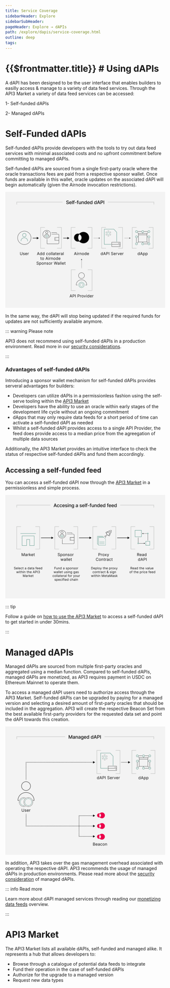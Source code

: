 ```yaml
---
title: Service Coverage
sidebarHeader: Explore
sidebarSubHeader:
pageHeader: Explore → dAPIs
path: /explore/dapis/service-coverage.html
outline: deep
tags:
---
```


<PageHeader/>

<SearchHighlight/>

# {{$frontmatter.title}} # Using dAPIs

A dAPI has been designed to be the user interface that enables builders to
easilly access & manage to a variety of data feed services. Through the API3
Market a variety of data feed services can be accessed:

1- Self-funded dAPIs

2- Managed dAPIs

# Self-Funded dAPIs

Self-funded dAPIs provide developers with the tools to try out data feed
services with minimal associated costs and no upfront commitment before
committing to managed dAPIs.

Self-funded dAPIs are sourced from a single first-party oracle where the oracle
transactions fees are paid from a respective sponsor wallet. Once funds are
available in this wallet, oracle updates on the associated dAPI will begin
automatically (given the Airnode invocation restrictions).

<img src="../assets/images/09-Visual_that_communicates_how_a_self-funded_feed_works.png" width="550px"/>

In the same way, the dAPI will stop being updated if the required funds for
updates are not sufficiently available anymore.

::: warning Please note

API3 does not recommend using self-funded dAPIs in a production environment.
Read more in our
[security considerations](/explore/dapis/security-considerations.md).

:::

### Advantages of self-funded dAPIs

Introducing a sponsor wallet mechanism for self-funded dAPIs provides serveral
advantages for builders:

- Developers can utilize dAPIs in a permissionless fashion using the self-serve
  tooling within the [API3 Market](https://market.api3.org/dapis)
- Developers have the ability to use an oracle within early stages of the
  development life cycle without an ongoing commitment
- dApps that may only require data feeds for a short period of time can activate
  a self-funded dAPI as needed
- Whilst a self-funded dAPI provides access to a single API Provider, the feed
  does provide access to a median price from the agreegation of multiple data
  sources

Additionally, the API3 Market provides an intuitive interface to check the
status of respective self-funded dAPIs and fund them accordingly.

## Accessing a self-funded feed

You can access a self-funded dAPI now through the
[API3 Market](https://market.api3.org) in a permissionless and simple process.

<img src="../assets/images/11-Visual_that_communicates_the_process_of_sponsoring_a_byog_feed_using_the_market.png" width="550px"/>

::: tip

Follow a guide on
[how to use the API3 Market](/guides/dapis/read-self-funded-dapi/) to access a
self-funded dAPI to get started in under 30mins.

:::

# Managed dAPIs

Managed dAPIs are sourced from multiple first-party oracles and aggregated using
a median function. Compared to self-funded dAPIs, managed dAPIs are monetized,
as API3 requires payment in USDC on Ethereum Mainnet to operate them.

To access a managed dAPI users need to authorize access through the API3 Market.
Self-funded dAPIs can be upgraded by paying for a managed version and selecting
a desired amount of first-party oracles that should be included in the
aggregation. API3 will create the respective Beacon Set from the best available
first-party providers for the requested data set and point the dAPI towards this
creation.

<img src="../assets/images/10-Visual_that_communicates_how_a_managed_service_feed.png" width="550px"/>

In addition, API3 takes over the gas management overhead associated with
operating the respective dAPI. API3 recommends the usage of managed dAPIs in
production environments. Please read more about the
[security consideration](/explore/dapis/security-considerations.md) of managed
dAPIs.

::: info Read more

Learn more about dAPI managed services through reading our
[monetizing data feeds](https://medium.com/@ugurmersin/monetizing-data-feeds-951cd5c912bd)
overview.

:::

# API3 Market

The API3 Market lists all available dAPIs, self-funded and managed alike. It
represents a hub that allows developers to:

- Browse through a catalogue of potential data feeds to integrate
- Fund their operation in the case of self-funded dAPIs
- Authorize for the upgrade to a managed version
- Request new data types
